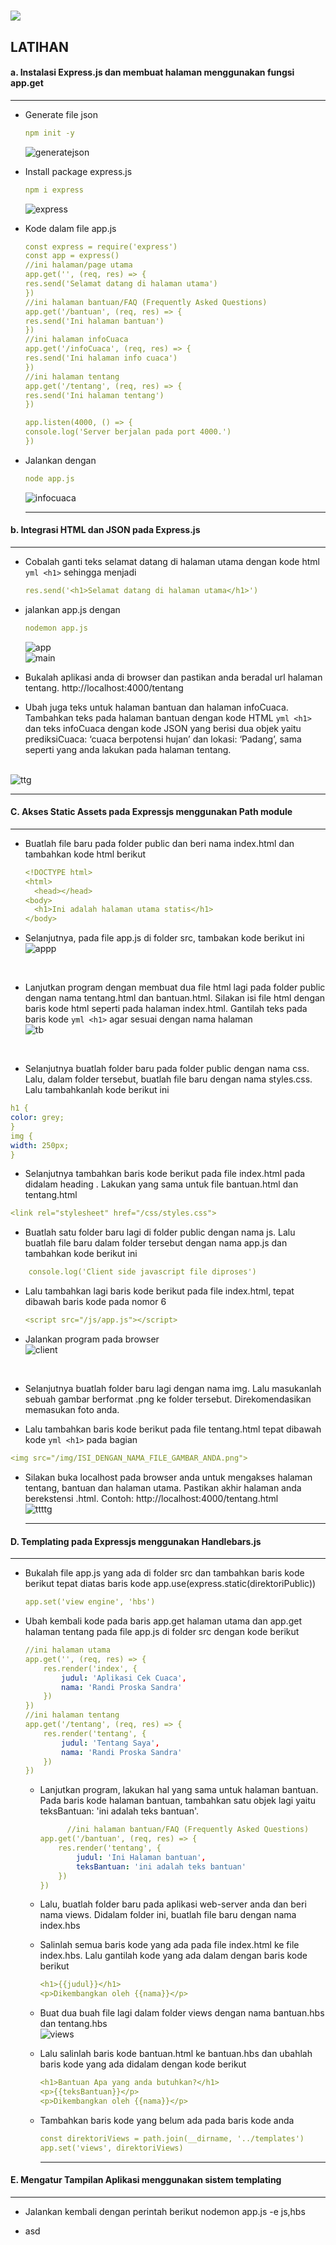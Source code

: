 <h1 float="left">
  <img src="https://readme-typing-svg.herokuapp.com?font=Urbanist&pause=1000&color=1EC309&width=700&lines=Modul+2+-+Node.js+Module+System+dan+Command+Line+Arguments" />
</h1>

<h2>
  LATIHAN
</h2>

<h4>
  a. Instalasi Express.js dan membuat halaman menggunakan fungsi app.get
</h4>
<hr>

  - Generate file json
    ```yml
    npm init -y
    ``` 
    
    ![generatejson](https://github.com/alixa01/Prak_PJ_Alixa-Arivya-Tofer/assets/94752755/52219acb-c532-43d0-aaae-85a903e85d13)

  - Install package express.js
    ```yml
    npm i express
    ```

    ![express](https://github.com/alixa01/Prak_PJ_Alixa-Arivya-Tofer/assets/94752755/de8ea59d-fed9-401e-9e7b-a877895b16f0)

  - Kode dalam file app.js
    ```yml
    const express = require('express')
    const app = express()
    //ini halaman/page utama
    app.get('', (req, res) => {
    res.send('Selamat datang di halaman utama')
    })
    //ini halaman bantuan/FAQ (Frequently Asked Questions)
    app.get('/bantuan', (req, res) => {
    res.send('Ini halaman bantuan')
    })
    //ini halaman infoCuaca
    app.get('/infoCuaca', (req, res) => {
    res.send('Ini halaman info cuaca')
    })
    //ini halaman tentang
    app.get('/tentang', (req, res) => {
    res.send('Ini halaman tentang')
    })

    app.listen(4000, () => {
    console.log('Server berjalan pada port 4000.')
    })
    ```

  - Jalankan dengan
    ```yml
    node app.js
    ```

    ![infocuaca](https://github.com/alixa01/Prak_PJ_Alixa-Arivya-Tofer/assets/94752755/1e92a3f5-19b0-4d17-a0fe-42ef69aa87e8)
    <hr>

<h4>
  b. Integrasi HTML dan JSON pada Express.js
</h4>
<hr>

  - Cobalah ganti teks selamat datang di halaman utama dengan kode html ```yml <h1>``` sehingga menjadi
    ```yml
    res.send('<h1>Selamat datang di halaman utama</h1>')
    ```

  - jalankan app.js dengan
    ```yml
    nodemon app.js
    ```

    ![app](https://github.com/alixa01/Prak_PJ_Alixa-Arivya-Tofer/assets/94752755/a33897d4-bd1e-42d7-b2c5-99c89984c38c) <br>
    ![main](https://github.com/alixa01/Prak_PJ_Alixa-Arivya-Tofer/assets/94752755/871658db-fd10-4a49-b4fd-247e51ff6516)

  - Bukalah aplikasi anda di browser dan pastikan anda beradal url halaman tentang.
http://localhost:4000/tentang

  - Ubah juga teks untuk halaman bantuan dan halaman infoCuaca. Tambahkan teks pada halaman bantuan dengan kode HTML ```yml <h1>``` dan teks infoCuaca dengan kode JSON yang berisi dua objek yaitu prediksiCuaca: ‘cuaca berpotensi hujan’ dan lokasi: ‘Padang’, sama seperti yang anda lakukan pada halaman tentang.

<br> ![ttg](https://github.com/alixa01/Prak_PJ_Alixa-Arivya-Tofer/assets/94752755/bf96242e-e06f-48a5-abba-c105a52e3b41)
<hr>

<h4>
  C. Akses Static Assets pada Expressjs menggunakan Path module
</h4>
<hr>

  - Buatlah file baru pada folder public dan beri nama index.html dan tambahkan kode html berikut
    ```yml
    <!DOCTYPE html>
    <html>
      <head></head>
    <body>
      <h1>Ini adalah halaman utama statis</h1>
    </body>
    ```

  - Selanjutnya, pada file app.js di folder src, tambakan kode berikut ini
    <br> 
![appp](https://github.com/alixa01/Prak_PJ_Alixa-Arivya-Tofer/assets/94752755/402168dd-2a59-4cd2-9034-c28875192d77)
<br>

  - Lanjutkan program dengan membuat dua file html lagi pada folder public dengan nama tentang.html dan bantuan.html. Silakan isi file html dengan baris kode html seperti pada halaman index.html. Gantilah teks pada baris kode ```yml <h1>``` agar sesuai dengan nama halaman
    <br>![tb](https://github.com/alixa01/Prak_PJ_Alixa-Arivya-Tofer/assets/94752755/4a75fb09-e092-474f-80f1-58d4cc6b3390)
<br>

  - Selanjutnya buatlah folder baru pada folder public dengan nama css. Lalu, dalam folder tersebut, buatlah file baru dengan nama styles.css. Lalu tambahkanlah kode berikut ini
  ```yml
  h1 {
color: grey;
}
img {
width: 250px;
}
```

  - Selanjutnya tambahkan baris kode berikut pada file index.html pada didalam heading <head>. Lakukan yang sama untuk file bantuan.html dan tentang.html
  ```yml
  <link rel="stylesheet" href="/css/styles.css">
```

  - Buatlah satu folder baru lagi di folder public dengan nama js. Lalu buatlah file baru dalam folder tersebut dengan nama app.js dan tambahkan kode berikut ini
```yml
    console.log('Client side javascript file diproses')
  ```

  - Lalu tambahkan lagi baris kode berikut pada file index.html, tepat dibawah baris kode pada nomor 6
    ```yml
    <script src="/js/app.js"></script>
    ```

  - Jalankan program pada browser
    <br> ![client](https://github.com/alixa01/Prak_PJ_Alixa-Arivya-Tofer/assets/94752755/10679416-2264-42a2-9a78-b5fe4bc64678)
<br>

  - Selanjutnya buatlah folder baru lagi dengan nama img. Lalu masukanlah sebuah gambar berformat .png ke folder tersebut. Direkomendasikan memasukan foto anda.
  
  - Lalu tambahkan baris kode berikut pada file tentang.html tepat dibawah kode ```yml <h1>``` pada bagian <body>
  ```yml
<img src="/img/ISI_DENGAN_NAMA_FILE_GAMBAR_ANDA.png">
  ```

  - Silakan buka localhost pada browser anda untuk mengakses halaman tentang, bantuan dan halaman utama. Pastikan akhir halaman anda berekstensi .html. Contoh: http://localhost:4000/tentang.html
    <br>![ttttg](https://github.com/alixa01/Prak_PJ_Alixa-Arivya-Tofer/assets/94752755/f22d680d-99cd-4d9c-bfe1-fd46db3cc37c)
<br><hr>


<h4>
  D. Templating pada Expressjs menggunakan Handlebars.js
</h4>
<hr>

  - Bukalah file app.js yang ada di folder src dan tambahkan baris kode berikut tepat diatas baris kode app.use(express.static(direktoriPublic))
    ```yml
    app.set('view engine', 'hbs')
    ```

  - Ubah kembali kode pada baris app.get halaman utama dan app.get halaman tentang pada file app.js di folder src dengan kode berikut
    ```yml
    //ini halaman utama
    app.get('', (req, res) => {
        res.render('index', {
            judul: 'Aplikasi Cek Cuaca',
            nama: 'Randi Proska Sandra'
        })
    })
    //ini halaman tentang
    app.get('/tentang', (req, res) => {
        res.render('tentang', {
            judul: 'Tentang Saya',
            nama: 'Randi Proska Sandra'
        })
    })
    ```

    - Lanjutkan program, lakukan hal yang sama untuk halaman bantuan. Pada baris kode halaman bantuan, tambahkan satu objek lagi yaitu teksBantuan: 'ini adalah teks bantuan'.
      ```yml
            //ini halaman bantuan/FAQ (Frequently Asked Questions)
      app.get('/bantuan', (req, res) => {
          res.render('tentang', {
              judul: 'Ini Halaman bantuan',
              teksBantuan: 'ini adalah teks bantuan'
          })
      })
      ```

    - Lalu, buatlah folder baru pada aplikasi web-server anda dan beri nama views. Didalam folder ini, buatlah file baru dengan nama index.hbs
   
    - Salinlah semua baris kode yang ada pada file index.html ke file index.hbs. Lalu gantilah kode yang ada dalam <body> dengan baris kode berikut
      ```yml
      <h1>{{judul}}</h1>
      <p>Dikembangkan oleh {{nama}}</p>
      ```

    - Buat dua buah file lagi dalam folder views dengan nama bantuan.hbs dan tentang.hbs
      <br> ![views](https://github.com/alixa01/Prak_PJ_Alixa-Arivya-Tofer/assets/94752755/d116a308-ee0b-44bd-a6ec-d22ac00d74db) <br>

    - Lalu salinlah baris kode bantuan.html ke bantuan.hbs dan ubahlah baris kode yang ada didalam <body> dengan kode berikut
      ```yml
      <h1>Bantuan Apa yang anda butuhkan?</h1>
      <p>{{teksBantuan}}</p>
      <p>Dikembangkan oleh {{nama}}</p>
      ```

    - Tambahkan baris kode yang belum ada pada baris kode anda
      ```yml
      const direktoriViews = path.join(__dirname, '../templates')
      app.set('views', direktoriViews)
      ```
      <hr>


<h4>
  E. Mengatur Tampilan Aplikasi menggunakan sistem templating
</h4>
<hr>

  -  Jalankan kembali dengan perintah berikut nodemon app.js -e js,hbs
      
  - asd

      
